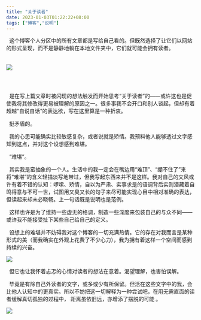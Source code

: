 ```yaml
---
title: "关于读者"
date: 2023-01-03T01:22:22+08:00
tags: ["博客","说明"]
---
```


&nbsp;&nbsp;这个博客个人分区中的所有文章都是写给自己看的。但既然选择了让它们以网站的形式呈现，而不是静静地躺在本地文件夹中，它们就可能会拥有读者。

<img style = "margin-top : 20px ;margin-bottom: 44px;" src = "https://cdn.jsdelivr.net/gh/AlexLiu2022/resources/img/a-website-on-the-internet.jpg" />

&nbsp;&nbsp;是在写上篇文章时被闪现的想法触发而开始思考“关于读者”的——或许这也是促使我将其修改得更易被理解的原因之一。很多事我不会开口和别人谈起，但却有着超越“自说自话”的表达欲，写在这里算是一种折衷。

&nbsp;&nbsp;挺矛盾的。

&nbsp;&nbsp;我的心思可能确实比较敏感复杂，或者说就是矫情。我预料他人能够透过文字感知到这点，并对这个设想感到难堪。

&nbsp;&nbsp;“难堪”。

 &nbsp;&nbsp;其实我是蛮抽象的一个人。生活中的我一定会在嘴边用“难顶”、“绷不住了”来将“难堪”的含义轻描淡写地带过，但我写起东西来并不是这样。我对自己的文风或许有着不错的认知：啰嗦、矫情，自以为严肃、实事求是的语调背后实则潜藏着自鸣得意与不可一世，试图用又臭又长的句子来尽可能实现心目中相对准确的表达，但读起来却未必晓畅。上一句话既是说明也是范例。


&nbsp;&nbsp;这样也许是为了维持一些虚无的格调，制造一些深度来包装自己的与众不同——或许我不能接受扯下某些自己给自己的定义。

&nbsp;&nbsp;设想上的难堪并不妨碍我对这个博客的一切充满热情。它的存在对我而言是某种形式的美（而我确实在外观上花费了不少心力），我为拥有着这样一个空间而感到持续的兴奋。

![](https://cdn.jsdelivr.net/gh/AlexLiu2022/resources/img/oxygen-not-included.png)


&nbsp;&nbsp;但它也让我怀着忐忑的心情对读者的想法在意着。渴望理解，也害怕误解。

&nbsp;&nbsp;毕竟是有除自己外读者的文字，或多或少有所保留。但活在这些文字中的我，会比他人认知中的更真实。所以不妨把这一切解释为一种尝试吧，在用无需直面的读者缓解真切孤独的过程中， 距离虽依旧远，亦增添了摆脱的可能 。

![](https://cdn.jsdelivr.net/gh/AlexLiu2022/resources/img/night-sky.jpg)


 
